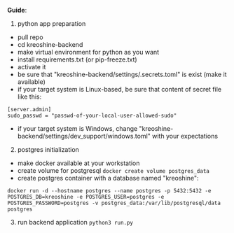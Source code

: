 **Guide**:

1) python app preparation
- pull repo
- cd kreoshine-backend
- make virtual environment for python as you want
- install requirements.txt (or pip-freeze.txt)
- activate it
- be sure that "kreoshine-backend/settings/.secrets.toml" is exist (make it available)
- if your target system is Linux-based, be sure that content of secret file like this:
```angular2html
[server.admin]
sudo_passwd = "passwd-of-your-local-user-allowed-sudo"
```
- if your target system is Windows, change "kreoshine-backend/settings/dev_support/windows.toml" with your expectations

2) postgres initialization
- make docker available at your workstation
- create volume for postgresql ``` docker create volume postgres_data ```
- create postgres container with a database named "kreoshine":
```angular2html
docker run -d --hostname postgres --name postgres -p 5432:5432 -e POSTGRES_DB=kreoshine -e POSTGRES_USER=postgres -e POSTGRES_PASSWORD=postgres -v postgres_data:/var/lib/postgresql/data postgres
```

3) run backend application ``` python3 run.py ```
